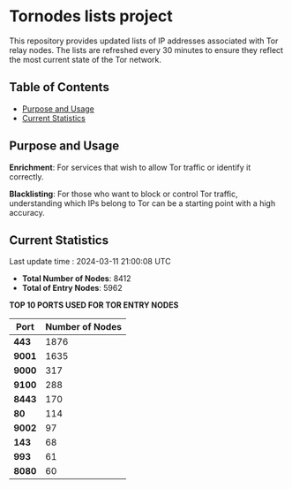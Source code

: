 # Tornodes lists project

This repository provides updated lists of IP addresses associated with Tor relay nodes. The lists are refreshed every 30 minutes to ensure they reflect the most current state of the Tor network.

## Table of Contents

- [Purpose and Usage](#purpose-and-usage)
- [Current Statistics](#current-statistics)


## Purpose and Usage

**Enrichment**: For services that wish to allow Tor traffic or identify it correctly.

**Blacklisting**: For those who want to block or control Tor traffic, understanding which IPs belong to Tor can be a starting point with a high accuracy.

## Current Statistics

Last update time : 2024-03-11 21:00:08 UTC

- **Total Number of Nodes**: 8412
- **Total of Entry Nodes**: 5962

**TOP 10 PORTS USED FOR TOR ENTRY NODES**

| **Port** | **Number of Nodes** |
|------|-----------------|
| **443**   | 1876  |
| **9001**   | 1635  |
| **9000**   | 317  |
| **9100**   | 288  |
| **8443**   | 170  |
| **80**   | 114  |
| **9002**   | 97  |
| **143**   | 68  |
| **993**   | 61  |
| **8080**   | 60  |

